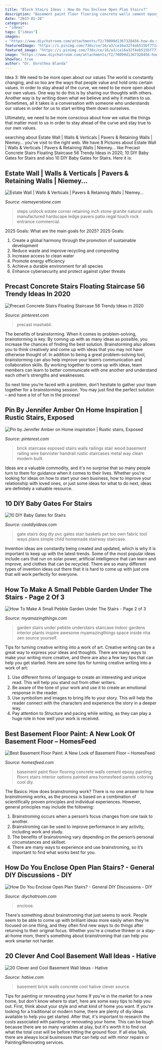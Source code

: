 ```yaml
---
title: "Block Stairs Ideas : How Do You Enclose Open Plan Stairs?"
description: "Basement paint floor flooring concrete walls cement epoxy painting floors stairs interior options painted area homesfeed panels coloring cool diy"
date: "2023-01-28"
categories:
- "ideas"
tags: ["ideas"]
images:
- "https://www.diychatroom.com/attachments/f2/70099d1367328456-how-do-you-enclose-open-plan-stairs-sam_1010.jpg"
featuredImage: "https://i.pinimg.com/736x/ce/16/a3/ce16a32f4ab515bf7714023de8ed6c38--staircase-remodel-staircase-railings.jpg"
featured_image: "https://i.pinimg.com/736x/ce/16/a3/ce16a32f4ab515bf7714023de8ed6c38--staircase-remodel-staircase-railings.jpg"
image: "https://www.diychatroom.com/attachments/f2/70099d1367328456-how-do-you-enclose-open-plan-stairs-sam_1010.jpg"
ShowToc: true
author: "Dr. Dorothea Blanda"
---
```



Idea 3: We need to be more open about our values
The world is constantly changing, and so too are the ways that people value and hold onto certain values. In order to stay ahead of the curve, we need to be more open about our own values.
One way to do this is by sharing our thoughts with others. Another way is by writing down what we believe and why it matters to us. Sometimes, all it takes is a conversation with someone who understands our values in order for us to start writing them down ourselves.

Ultimately, we need to be more conscious about how we value the things that matter most to us in order to stay ahead of the curve and stay true to our own values.

	

		
searching about Estate Wall | Walls &amp; Verticals | Pavers &amp; Retaining Walls | Niemey... you've visit to the right web. We have 8 Pictures about Estate Wall | Walls &amp; Verticals | Pavers &amp; Retaining Walls | Niemey... like Precast Concrete Stairs Floating Staircase 56 Trendy Ideas in 2020, 10 DIY Baby Gates for Stairs and also 10 DIY Baby Gates for Stairs. Here it is:
		
    
## Estate Wall | Walls &amp; Verticals | Pavers &amp; Retaining Walls | Niemey...

<img loading=lazy src="https://www.niemeyerstone.com/products/images/products/original/estate-wall_7.jpg" onerror="this.onerror=null;this.src='https://tse1.mm.bing.net/th?id=OIP.0y2sHj7yIgRaCrvB49N09wHaD3&amp;pid=15.1';" alt="Estate Wall | Walls &amp; Verticals | Pavers &amp; Retaining Walls | Niemey...">

_Source: niemeyerstone.com_

>steps unilock estate corner retaining inch stone granite natural walls manufactured hardscape ledge pavers patio regal touch rock entrance commercial. 

	

2025 Goals: What are the main goals for 2025?
2025 Goals: 
1. Create a global harmony through the promotion of sustainable development 
2. Reduce waste and improve recycling and composting 
3. Increase access to clean water 
4. Promote energy efficiency 
5. Achieve a durable environment for all species 
6. Enhance cybersecurity and protect against cyber threats 

    
## Precast Concrete Stairs Floating Staircase 56 Trendy Ideas In 2020

<img loading=lazy src="https://i.pinimg.com/736x/d8/93/41/d89341285c2b0a8e24f8820425420d1f.jpg" onerror="this.onerror=null;this.src='https://tse3.mm.bing.net/th?id=OIP.Iiw4APZ7HkGi8O4gXqcNOQAAAA&amp;pid=15.1';" alt="Precast Concrete Stairs Floating Staircase 56 Trendy Ideas in 2020">

_Source: pinterest.com_

>precast mashabli. 

	

The benefits of brainstorming.
When it comes to problem-solving, brainstorming is key. By coming up with as many ideas as possible, you increase the chances of finding the best solution. Brainstorming also allows you to think creatively and come up with ideas that you may not have otherwise thought of.
In addition to being a great problem-solving tool, brainstorming can also help improve your team’s communication and collaboration skills. By working together to come up with ideas, team members can learn to better communicate with one another and understand each other’s strengths and weaknesses.

So next time you’re faced with a problem, don’t hesitate to gather your team together for a brainstorming session. You may just find the perfect solution – and have a lot of fun in the process!

    
## Pin By Jennifer Amber On Home Inspiration | Rustic Stairs, Exposed

<img loading=lazy src="https://i.pinimg.com/736x/ce/16/a3/ce16a32f4ab515bf7714023de8ed6c38--staircase-remodel-staircase-railings.jpg" onerror="this.onerror=null;this.src='https://tse1.mm.bing.net/th?id=OIP.JDVPQe1HYPER8rzKzVBEVAHaJ4&amp;pid=15.1';" alt="Pin by Jennifer Amber on Home inspiration | Rustic stairs, Exposed">

_Source: pinterest.com_

>brick staircase exposed stairs walls railings stair wood basement railing wire bannister handrail rustic staircases metal way clean modern built. 

	

Ideas are a valuable commodity, and it's no surprise that so many people turn to them for guidance when it comes to their lives. Whether you're looking for ideas on how to start your own business, how to improve your relationship with loved ones, or just some ideas for what to do next, ideas are definitely a valuable resource.

    
## 10 DIY Baby Gates For Stairs

<img loading=lazy src="http://cooldiyideas.com/wp-content/uploads/2015/07/PVC-Gate.jpg" onerror="this.onerror=null;this.src='https://tse3.mm.bing.net/th?id=OIP.-CrEilh2nzQNUwXyfSvwMQHaJ4&amp;pid=15.1';" alt="10 DIY Baby Gates for Stairs">

_Source: cooldiyideas.com_

>gate stairs dog diy pvc gates stair baskets pet too own fabric tool ways plans simple child homemade stairway staircase. 

	

Invention ideas are constantly being created and updated, which is why it is important to keep up with the latest trends. Some of the most popular ideas include cars that run on solar power, artificial intelligence that can learn and improve, and clothes that can be recycled. There are so many different types of invention ideas out there that it is hard to come up with just one that will work perfectly for everyone.

    
## How To Make A Small Pebble Garden Under The Stairs - Page 2 Of 3

<img loading=lazy src="https://myamazingthings.com/wp-content/uploads/2017/02/garden-1.jpg" onerror="this.onerror=null;this.src='https://tse4.mm.bing.net/th?id=OIP.YQRY4F8V6fROboaOlNbVMwHaHa&amp;pid=15.1';" alt="How To Make A Small Pebble Garden Under The Stairs - Page 2 of 3">

_Source: myamazingthings.com_

>garden stairs under pebble understairs staircase indoor gardens interior plants inspire awesome myamazingthings space inside nha zen source yourself. 

	

Tips for turning creative writing into a work of art.
Creative writing can be a great way to express your ideas and thoughts. There are many ways to make your writing more creative, and there are also a few key tips that can help you get started. Here are some tips for turning creative writing into a work of art:
1. Use different forms of language to create an interesting and unique read. This will help you stand out from other writers.
2. Be aware of the tone of your work and use it to create an emotional response in the reader.
3. Use symbolism and images to bring life to your story. This will help the reader connect with the characters and experience the story in a deeper way.
4. Pay attention to Structure and pacing while writing, as they can play a huge role in how well your work is received.

    
## Best Basement Floor Paint: A New Look Of Basement Floor – HomesFeed

<img loading=lazy src="https://homesfeed.com/wp-content/uploads/2015/04/solvent-based-epoxy-paint-for-basement-floor-stairs-with-black-wood-panels.jpg" onerror="this.onerror=null;this.src='https://tse3.mm.bing.net/th?id=OIP.YRpb4HlWsaAAb0ChN-E3zgHaE7&amp;pid=15.1';" alt="Best Basement Floor Paint: A New Look of Basement Floor – HomesFeed">

_Source: homesfeed.com_

>basement paint floor flooring concrete walls cement epoxy painting floors stairs interior options painted area homesfeed panels coloring cool diy. 

	

The Basics: How does brainstroming work?
There is no one answer to how brainstroming works, as the process is based on a combination of scientifically proven principles and individual experiences. However, general principles may include the following:
1. Brainstroming occurs when a person’s focus changes from one task to another.
2. Brainstroming can be used to improve performance in any activity, including work and study.
3. The benefits of brainstroming vary depending on the person’s personal circumstances and skillset.
4. There are many ways to experience and use brainstroming, so it’s important to find what works best for you.

    
## How Do You Enclose Open Plan Stairs? - General DIY Discussions - DIY

<img loading=lazy src="https://www.diychatroom.com/attachments/f2/70099d1367328456-how-do-you-enclose-open-plan-stairs-sam_1010.jpg" onerror="this.onerror=null;this.src='https://tse3.mm.bing.net/th?id=OIP.8niSPjR3L170gcC8hdQ9EAHaJ3&amp;pid=15.1';" alt="How Do You Enclose Open Plan Stairs? - General DIY Discussions - DIY">

_Source: diychatroom.com_

>enclose. 

	

There's something about brainstroming that just seems to work. People seem to be able to come up with brilliant ideas more easily when they're focused on one thing, and they often find new ways to do things after returning to their original focus. Whether you're a creative thinker or a stay-at-home mom, there's something about brainstroming that can help you work smarter not harder.

    
## 20 Clever And Cool Basement Wall Ideas - Hative

<img loading=lazy src="https://hative.com/wp-content/uploads/2014/05/basement-wall-ideas/1-brick-basement-wall.jpg" onerror="this.onerror=null;this.src='https://tse3.mm.bing.net/th?id=OIP.zFJ-Ikdm_gDBbYHyP0msfQHaGg&amp;pid=15.1';" alt="20 Clever and Cool Basement Wall Ideas - Hative">

_Source: hative.com_

>basement brick walls concrete cool hative clever source. 

	

Tips for painting or renovating your home
If you're in the market for a new home, but don't know where to start, here are some easy tips to help you out. First, think about your style and what kind of home you want. If you're looking for a traditional or modern home, there are plenty of diy ideas available to help you get started.
After that, it's important to research the costs associated with painting or renovating your home. This can be tough because there are so many variables at play, but it's worth it to find out what the total cost will be before hitting the ground floor. If all else fails, there are always local businesses that can help out with minor repairs or Painting/Renovating services.

